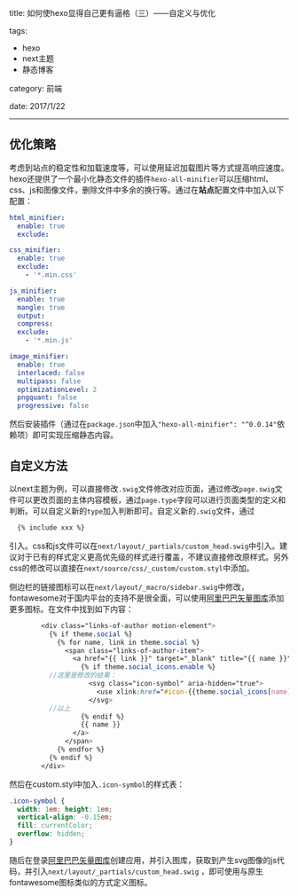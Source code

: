 title: 如何使hexo显得自己更有逼格（三）——自定义与优化

tags: 

- hexo
- next主题
- 静态博客

category: 前端

date: 2017/1/22

---


## 优化策略

  考虑到站点的稳定性和加载速度等，可以使用延迟加载图片等方式提高响应速度。hexo还提供了一个最小化静态文件的插件``hexo-all-minifier``可以压缩html、css、js和图像文件，删除文件中多余的换行等。通过在**站点**配置文件中加入以下配置：
<!--more-->
  ```yaml
  html_minifier:
    enable: true
    exclude: 

  css_minifier:
    enable: true
    exclude: 
      - '*.min.css'

  js_minifier:
    enable: true
    mangle: true
    output:
    compress:
    exclude: 
      - '*.min.js'

  image_minifier:
    enable: true
    interlaced: false
    multipass: false
    optimizationLevel: 2
    pngquant: false
    progressive: false
  ```

  然后安装插件（通过在``package.json``中加入``"hexo-all-minifier": "^0.0.14"``依赖项）即可实现压缩静态内容。

  ## 自定义方法

  以next主题为例，可以直接修改``.swig``文件修改对应页面，通过修改``page.swig``文件可以更改页面的主体内容模板，通过``page.type``字段可以进行页面类型的定义和判断。可以自定义新的``type``加入判断即可。自定义新的``.swig``文件，通过
  ```scss
    {% include xxx %}
  ```
  引入。css和js文件可以在``next/layout/_partials/custom_head.swig``中引入。建议对于已有的样式定义更高优先级的样式进行覆盖，不建议直接修改原样式。另外css的修改可以直接在``next/source/css/_custom/custom.styl``中添加。

  侧边栏的链接图标可以在``next/layout/_macro/sidebar.swig``中修改，fontawesome对于国内平台的支持不是很全面，可以使用[阿里巴巴矢量图库](http://www.iconfont.cn)添加更多图标。在文件中找到如下内容：

  ```scss
          <div class="links-of-author motion-element">
            {% if theme.social %}
              {% for name, link in theme.social %}
                <span class="links-of-author-item">
                  <a href="{{ link }}" target="_blank" title="{{ name }}">
                    {% if theme.social_icons.enable %}
            //这里是修改的结果：
                      <svg class="icon-symbol" aria-hidden="true">
                        <use xlink:href="#icon-{{theme.social_icons[name] | default('link') | lower}}"></use>
                      </svg>
            //以上
                    {% endif %}
                    {{ name }}
                  </a>
                </span>
              {% endfor %}
            {% endif %}
          </div>
  ```

  然后在custom.styl中加入``.icon-symbol``的样式表：

  ```css
  .icon-symbol {
    width: 1em; height: 1em;
    vertical-align: -0.15em;
    fill: currentColor;
    overflow: hidden;
  }
  ```

  随后在登录[阿里巴巴矢量图库](http://www.iconfont.cn)创建应用，并引入图库，获取到产生svg图像的js代码，并引入``next/layout/_partials/custom_head.swig`` ，即可使用与原生fontawesome图标类似的方式定义图标。